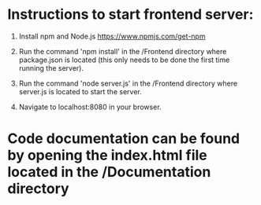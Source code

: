 # Instructions to start frontend server:

1. Install npm and Node.js
    https://www.npmjs.com/get-npm

2. Run the command 'npm install' in the /Frontend directory where package.json is located (this only needs to be done the first time running the server).

3. Run the command 'node server.js' in the /Frontend directory where server.js is located to start the server.

4. Navigate to localhost:8080 in your browser.

# Code documentation can be found by opening the index.html file located in the /Documentation directory
